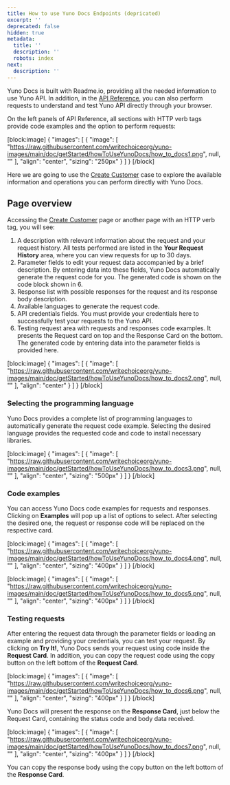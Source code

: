 ```yaml
---
title: How to use Yuno Docs Endpoints (depricated)
excerpt: ''
deprecated: false
hidden: true
metadata:
  title: ''
  description: ''
  robots: index
next:
  description: ''
---
```

Yuno Docs is built with Readme.io, providing all the needed information to use Yuno API. In addition, in the [API Reference](ref:introduction), you can also perform requests to understand and test Yuno API directly through your browser.

On the left panels of API Reference, all sections with  HTTP verb tags provide code examples and the option to perform requests:

[block:image]
{
  "images": [
    {
      "image": [
        "https://raw.githubusercontent.com/writechoiceorg/yuno-images/main/doc/getStarted/howToUseYunoDocs/how_to_docs1.png",
        null,
        ""
      ],
      "align": "center",
      "sizing": "250px"
    }
  ]
}
[/block]

Here we are going to use the [Create Customer](ref:create-customer) case to explore the available information and operations you can perform directly with Yuno Docs.

## Page overview

Accessing the [Create Customer](ref:create-customer) page or another page with an HTTP verb tag, you will see:

1. A description with relevant information about the request and your request history. All tests performed are listed in the **Your Request History** area, where you can view requests for up to 30 days.
2. Parameter fields to edit your request data accompanied by a brief description. By entering data into these fields, Yuno Docs automatically generate the request code for you. The generated code is shown on the code block shown in 6.
3. Response list with possible responses for the request and its response body description.
4. Available languages to generate the request code.
5. API credentials fields. You must provide your credentials here to successfully test your requests to the Yuno API.
6. Testing request area with requests and responses code examples. It presents the Request card on top and the Response Card on the bottom. The generated code by entering data into the parameter fields is provided here.

[block:image]
{
  "images": [
    {
      "image": [
        "https://raw.githubusercontent.com/writechoiceorg/yuno-images/main/doc/getStarted/howToUseYunoDocs/how_to_docs2.png",
        null,
        ""
      ],
      "align": "center"
    }
  ]
}
[/block]

### Selecting the programming language

Yuno Docs provides a complete list of programming languages to automatically generate the request code example. Selecting the desired language provides the requested code and code to install necessary libraries.

[block:image]
{
  "images": [
    {
      "image": [
        "https://raw.githubusercontent.com/writechoiceorg/yuno-images/main/doc/getStarted/howToUseYunoDocs/how_to_docs3.png",
        null,
        ""
      ],
      "align": "center",
      "sizing": "500px"
    }
  ]
}
[/block]

### Code examples

You can access Yuno Docs code examples for requests and responses. Clicking on **Examples** will pop up a list of options to select. After selecting the desired one, the request or response code will be replaced on the respective card.

[block:image]
{
  "images": [
    {
      "image": [
        "https://raw.githubusercontent.com/writechoiceorg/yuno-images/main/doc/getStarted/howToUseYunoDocs/how_to_docs4.png",
        null,
        ""
      ],
      "align": "center",
      "sizing": "400px"
    }
  ]
}
[/block]

[block:image]
{
  "images": [
    {
      "image": [
        "https://raw.githubusercontent.com/writechoiceorg/yuno-images/main/doc/getStarted/howToUseYunoDocs/how_to_docs5.png",
        null,
        ""
      ],
      "align": "center",
      "sizing": "400px"
    }
  ]
}
[/block]

### Testing requests

After entering the request data through the parameter fields or loading an example and providing your credentials, you can test your request. By clicking on **Try It!**, Yuno Docs sends your request using code inside the **Request Card**. In addition, you can copy the request code using the copy button on the left bottom of the **Request Card**.

[block:image]
{
  "images": [
    {
      "image": [
        "https://raw.githubusercontent.com/writechoiceorg/yuno-images/main/doc/getStarted/howToUseYunoDocs/how_to_docs6.png",
        null,
        ""
      ],
      "align": "center",
      "sizing": "400px"
    }
  ]
}
[/block]

Yuno Docs will present the response on the **Response Card**, just below the Request Card, containing the status code and body data received.

[block:image]
{
  "images": [
    {
      "image": [
        "https://raw.githubusercontent.com/writechoiceorg/yuno-images/main/doc/getStarted/howToUseYunoDocs/how_to_docs7.png",
        null,
        ""
      ],
      "align": "center",
      "sizing": "400px"
    }
  ]
}
[/block]

You can copy the response body using the copy button on the left bottom of the **Response Card**.
